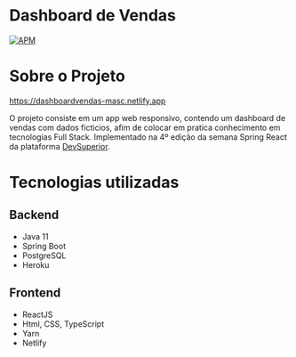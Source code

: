 # Dashboard de Vendas
[![APM](https://img.shields.io/apm/l/react)](https://github.com/marceloasc/dashboard_de_vendas/blob/main/LICENSE)

# Sobre o Projeto
https://dashboardvendas-masc.netlify.app

O projeto consiste em um app web responsivo, contendo um dashboard de vendas com dados ficticios, afim de colocar em pratica conhecimento em tecnologias Full Stack. Implementado na 4º edição da semana Spring React da plataforma [DevSuperior](https://devsuperior.com.br). 

# Tecnologias utilizadas

## Backend

- Java 11
- Spring Boot
- PostgreSQL
- Heroku

## Frontend

- ReactJS 
- Html, CSS, TypeScript
- Yarn
- Netlify



